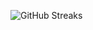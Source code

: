 ![GitHub Streaks](https://github-streaks-mqc9.onrender.com/streak/happilli/image?theme=midnight&cache_bust=1743092551&lang=ja)
